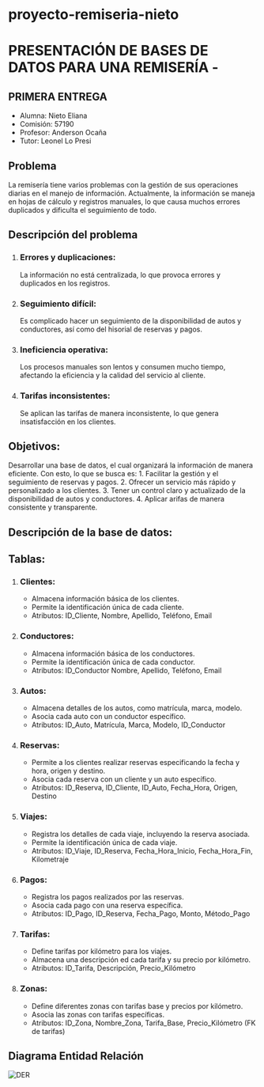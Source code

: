 # proyecto-remiseria-nieto
# PRESENTACIÓN DE BASES DE DATOS PARA UNA REMISERÍA -
## PRIMERA ENTREGA

- Alumna: Nieto Eliana
- Comisión: 57190
- Profesor: Anderson Ocaña
- Tutor: Leonel Lo Presi

## Problema
La remisería tiene varios problemas con la gestión de sus operaciones diarias en el manejo de información.
Actualmente, la información se maneja en hojas de cálculo y registros manuales, lo que causa muchos errores duplicados y dificulta el seguimiento de todo.

## Descripción del problema
1. ### Errores y duplicaciones:
   La información no está centralizada, lo que provoca errores y duplicados en los registros.
2. ### Seguimiento difícil:
   Es complicado hacer un seguimiento de la disponibilidad de autos y conductores, así como del hisorial de reservas y pagos.
3. ### Ineficiencia operativa:
   Los procesos manuales son lentos y consumen mucho tiempo, afectando la eficiencia y la calidad del servicio al cliente.
4. ### Tarifas inconsistentes:
   Se aplican las tarifas de manera inconsistente, lo que genera insatisfacción en los clientes.

## Objetivos:
Desarrollar una base de datos, el cual organizará la información de manera eficiente. Con esto, lo que se busca es:
    1. Facilitar la gestión y el seguimiento de reservas y pagos.
    2. Ofrecer un servicio más rápido y personalizado a los clientes.
    3. Tener un control claro y actualizado de la disponibilidad de autos y conductores.
    4. Aplicar arifas de manera consistente y transparente.

## Descripción de la base de datos:

  ## Tablas:
1. ### Clientes:
   * Almacena información básica de los clientes.
   * Permite la identificación única de cada cliente.
   * Atributos: ID_Cliente, Nombre, Apellido, Teléfono, Email
2. ### Conductores:
   * Almacena información básica de los conductores.
   * Permite la identificación única de cada conductor.
   * Atributos: ID_Conductor Nombre, Apellido, Teléfono, Email
3. ### Autos:
   * Almacena detalles de los autos, como matrícula, marca, modelo.
   * Asocia cada auto con un conductor específico.
   * Atributos: ID_Auto, Matrícula, Marca, Modelo, ID_Conductor
4. ### Reservas:
   * Permite a los clientes realizar reservas especificando la fecha y hora, origen y destino.
   * Asocia cada reserva con un cliente y un auto específico.
   * Atributos: ID_Reserva, ID_Cliente, ID_Auto, Fecha_Hora, Origen, Destino
5. ### Viajes:
   * Registra los detalles de cada viaje, incluyendo la reserva asociada.
   * Permite la identificación única de cada viaje.
   * Atributos: ID_Viaje, ID_Reserva, Fecha_Hora_Inicio, Fecha_Hora_Fin, Kilometraje
6. ### Pagos:
   * Registra los pagos realizados por las reservas.
   * Asocia cada pago con una reserva específica.
   * Atributos: ID_Pago, ID_Reserva, Fecha_Pago, Monto, Método_Pago
7. ### Tarifas:
   * Define tarifas por kilómetro para los viajes.
   * Almacena una descripción ed cada tarifa y su precio por kilómetro.
   * Atributos: ID_Tarifa, Descripción, Precio_Kilómetro
8. ### Zonas:
   * Define diferentes zonas con tarifas base y precios por kilómetro.
   * Asocia las zonas con tarifas específicas.
   * Atributos: ID_Zona, Nombre_Zona, Tarifa_Base, Precio_Kilómetro (FK de tarifas)

## Diagrama Entidad Relación
![DER](https://github.com/nietoeliana94/proyecto-remiseria-nieto/assets/174378943/cf01930e-2811-4353-9f49-e13d8c952411)
